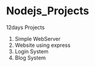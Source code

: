 # Nodejs_Projects
12days Projects

1) Simple WebServer
2) Website using express
3) Login System
4) Blog System
